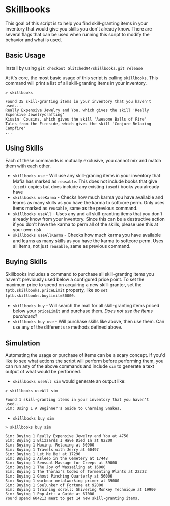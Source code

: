 # Skillbooks
This goal of this script is to help you find skill-granting items in your inventory that would give you skills you don't already know.
There are several flags that can be used when running this script to modify the behavior and what is used.

## Basic Usage
Install by using `git checkout Glitched94/skillbooks.git release`

At it's core, the most basic usage of this script is calling `skillbooks`. This command will print a list of all skill-granting items in your inventory.
```
> skillbooks

Found 35 skill-granting items in your inventory that you haven't used...
Really Expensive Jewelry and You, which gives the skill 'Really Expensive Jewelrycrafting'
Kissin' Cousins, which gives the skill 'Awesome Balls of Fire'
Tales from the Fireside, which gives the skill 'Conjure Relaxing Campfire'
...
```

## Using Skills
Each of these commands is mutually exclusive, you cannot mix and match them with each other.
- `skillbooks use` - Will use any skill-graning items in your inventory that Mafia has marked as `reusable`. This does not include books that give `(used)` copies but does include any existing `(used)` books you already have
- `skillbooks useKarma` - Checks how much karma you have available and learns as many skills as you have the karma to softcore perm. Only uses items marked as `reusable`, same as the previous command.
- `skillbooks useAll` - Uses any and all skill-granting items that you don't already know from your inventory. Since this can be a destructive action if you don't have the karma to perm all of the skills, please use this at your own risk.
- `skillbooks useAllKarma` - Checks how much karma you have available and learns as many skills as you have the karma to softcore perm. Uses all items, not just `reusable`, same as previous command.

## Buying Skills
Skillbooks includes a command to purchase all skill-granting items you haven't previously used below a configured price point. To set the maximum price to spend on acquiring a new skill-granter, set the `tptb.skillbooks.priceLimit` property, like so `set tptb.skillbooks.buyLimit=50000`.
- `skillbooks buy` - Will search the mall for all skill-granting items priced below your `priceLimit` and purchase them. _Does not use the items purchased!_
- `skillbooks buy use` - Will purchase skills like above, then use them. Can use any of the different `use` methods defined above.

## Simulation
Automating the usage or purchase of items can be a scary concept. If you'd like to see what actions the script will perform before performing them, you can run any of the above commands and include `sim` to generate a text output of what would be performed.
- `skillbooks useAll sim` would generate an output like:
```
> skillbooks useAll sim

Found 1 skill-granting items in your inventory that you haven't used...
Sim: Using 1 A Beginner's Guide to Charming Snakes.
```

- `skillbooks buy sim`
```
> skillbooks buy sim

Sim: Buying 1 Really Expensive Jewelry and You at 4750
Sim: Buying 1 Blizzards I Have Died In at 82200
Sim: Buying 1 Maxing, Relaxing at 50900
Sim: Buying 1 Travels with Jerry at 60497
Sim: Buying 1 Let Me Be! at 17290
Sim: Buying 1 Asleep in the Cemetery at 17448
Sim: Buying 1 Sensual Massage for Creeps at 59000
Sim: Buying 1 The Joy of Wassailing at 16000
Sim: Buying 1 The Thorax's Codex of Tormenting Plants at 22222
Sim: Buying 1 Ghost Pinching Quarterly at 56006
Sim: Buying 1 warbear metalworking primer at 39000
Sim: Buying 1 Spelunker of Fortune at 92000
Sim: Buying 1 training scroll: Shivering Monkey Technique at 19900
Sim: Buying 1 Pop Art: a Guide at 67000
You'd spend 604213 meat to get 14 new skill-granting items.
```
